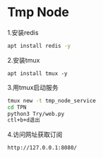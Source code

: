 # Tmp Node
1.安装redis
```bash
apt install redis -y
```
2.安装tmux
```
apt install tmux -y
```
3.用tmux启动服务
```bash
tmux new -t tmp_node_service
cd TPN
python3 Try/web.py
ctl+b+d退出
```
4.访问网址获取订阅
```
http://127.0.0.1:8080/
```
